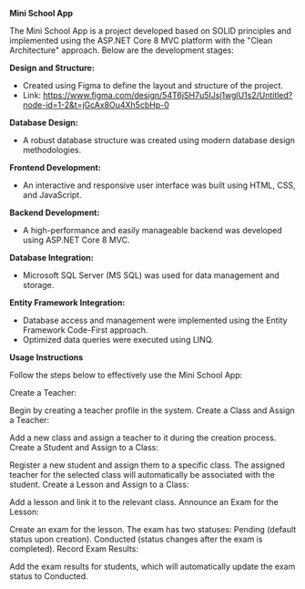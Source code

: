 **Mini School App**  

The Mini School App is a project developed based on SOLID principles and implemented using the ASP.NET Core 8 MVC platform with the "Clean Architecture" approach. Below are the development stages:  

**Design and Structure:**  
- Created using Figma to define the layout and structure of the project.  
- Link: https://www.figma.com/design/54T6jSH7u5IJsj1wglU1s2/Untitled?node-id=1-2&t=jGcAx8Ou4Xh5cbHp-0  

**Database Design:**  
- A robust database structure was created using modern database design methodologies.  

**Frontend Development:**  
- An interactive and responsive user interface was built using HTML, CSS, and JavaScript.  

**Backend Development:**  
- A high-performance and easily manageable backend was developed using ASP.NET Core 8 MVC.  

**Database Integration:**  
- Microsoft SQL Server (MS SQL) was used for data management and storage.  

**Entity Framework Integration:**  
- Database access and management were implemented using the Entity Framework Code-First approach.  
- Optimized data queries were executed using LINQ.  


**Usage Instructions**

Follow the steps below to effectively use the Mini School App:

Create a Teacher:

Begin by creating a teacher profile in the system.
Create a Class and Assign a Teacher:

Add a new class and assign a teacher to it during the creation process.
Create a Student and Assign to a Class:

Register a new student and assign them to a specific class.
The assigned teacher for the selected class will automatically be associated with the student.
Create a Lesson and Assign to a Class:

Add a lesson and link it to the relevant class.
Announce an Exam for the Lesson:

Create an exam for the lesson.
The exam has two statuses:
Pending (default status upon creation).
Conducted (status changes after the exam is completed).
Record Exam Results:

Add the exam results for students, which will automatically update the exam status to Conducted.
